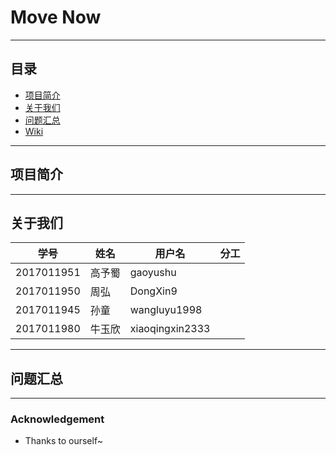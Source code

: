 ﻿# Move Now
----
## 目录
* [项目简介](#项目简介)
* [关于我们](#关于我们)
* [问题汇总](#问题汇总)
* [Wiki](#wiki)
----
## 项目简介
----
## 关于我们
学号|姓名|用户名|分工   
----|----|----|----  
2017011951|高予蜀|gaoyushu|
2017011950|周弘|DongXin9|
2017011945|孙童|wangluyu1998|
2017011980|牛玉欣|xiaoqingxin2333|
----
## 问题汇总
----
### Acknowledgement
* Thanks to ourself~
